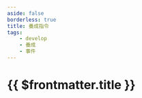 ```yaml
---
aside: false
borderless: true
title: 養成指令
tags:
    - develop
    - 養成
    - 事件
---
```


# {{ $frontmatter.title }}
